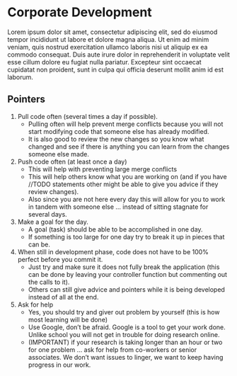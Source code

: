 # Corporate Development

Lorem ipsum dolor sit amet, consectetur adipiscing elit, sed do eiusmod tempor incididunt ut labore et dolore magna aliqua. Ut enim ad minim veniam, quis nostrud exercitation ullamco laboris nisi ut aliquip ex ea commodo consequat. Duis aute irure dolor in reprehenderit in voluptate velit esse cillum dolore eu fugiat nulla pariatur. Excepteur sint occaecat cupidatat non proident, sunt in culpa qui officia deserunt mollit anim id est laborum.

## Pointers

1.	Pull code often (several times a day if possible).
    * Pulling often will help prevent merge conflicts because you will not start modifying code that someone else has already modified. 
    * It is also good to review the new changes so you know what changed and see if there is anything you can learn from the changes someone else made.
2.	Push code often (at least once a day) 
    * This will help with preventing large merge conflicts
    * This will help others know what you are working on (and if you have //TODO statements other might be able to give you advice if they review changes).
    * Also since you are not here every day this will allow for you to work in tandem with someone else … instead of sitting stagnate for several days.  
3.	Make a goal for the day. 
    * A goal (task) should be able to be accomplished in one day. 
    * If something is too large for one day try to break it up in pieces that can be. 
4.	When still in development phase, code does not have to be 100% perfect before you commit it. 
    * Just try and make sure it does not fully break the application (this can be done by leaving your controller function but commenting out the calls to it).
    * Others can still give advice and pointers while it is being developed instead of all at the end. 
5.	Ask for help 
    * Yes, you should try and giver out problem by yourself (this is how most learning will be done)
    * Use Google, don’t be afraid.  Google is a tool to get your work done.  Unlike school you will not get in trouble for doing research online. 
    * (IMPORTANT) if your research is taking longer than an hour or two for one problem … ask for help from co-workers or senior associates. 
We don’t want issues to linger, we want to keep having progress in our work. 
